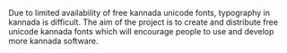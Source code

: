 Due to limited availability of free kannada unicode fonts, typography in kannada is difficult. The aim of the project is to create and distribute free unicode kannada fonts which will encourage people to use and develop more kannada software.